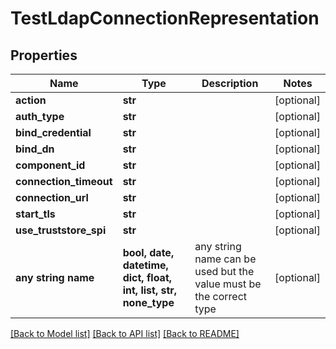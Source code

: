 # TestLdapConnectionRepresentation


## Properties
Name | Type | Description | Notes
------------ | ------------- | ------------- | -------------
**action** | **str** |  | [optional] 
**auth_type** | **str** |  | [optional] 
**bind_credential** | **str** |  | [optional] 
**bind_dn** | **str** |  | [optional] 
**component_id** | **str** |  | [optional] 
**connection_timeout** | **str** |  | [optional] 
**connection_url** | **str** |  | [optional] 
**start_tls** | **str** |  | [optional] 
**use_truststore_spi** | **str** |  | [optional] 
**any string name** | **bool, date, datetime, dict, float, int, list, str, none_type** | any string name can be used but the value must be the correct type | [optional]

[[Back to Model list]](../README.md#documentation-for-models) [[Back to API list]](../README.md#documentation-for-api-endpoints) [[Back to README]](../README.md)


